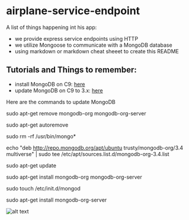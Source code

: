 # airplane-service-endpoint

A list of things happening int his app:

* we provide express service endpoints using HTTP
* we utilize Mongoose to communicate with a MongoDB database
* using markdown or markdown cheat sheeet to create this README

## Tutorials and Things to remember:

* install MongoDB on C9: [here](https://community.c9.io/t/setting-up-mongodb/1717)
* update MongoDB on C9 to 3.x: [here](https://community.c9.io/t/updating-mongodb/3914)

Here are the commands to update MongoDB

sudo apt-get remove mongodb-org mongodb-org-server

sudo apt-get autoremove

sudo rm -rf /usr/bin/mongo*

echo "deb http://repo.mongodb.org/apt/ubuntu trusty/mongodb-org/3.4 multiverse" | sudo tee /etc/apt/sources.list.d/mongodb-org-3.4.list

sudo apt-get update

sudo apt-get install mongodb-org mongodb-org-server

sudo touch /etc/init.d/mongod

sudo apt-get install mongodb-org-server

![alt text](https://vignette2.wikia.nocookie.net/rickandmorty/images/7/7b/Picklerick.jpg/revision/latest?cb=20170725205548)